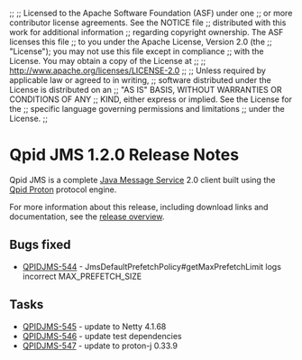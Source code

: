 ;;
;; Licensed to the Apache Software Foundation (ASF) under one
;; or more contributor license agreements.  See the NOTICE file
;; distributed with this work for additional information
;; regarding copyright ownership.  The ASF licenses this file
;; to you under the Apache License, Version 2.0 (the
;; "License"); you may not use this file except in compliance
;; with the License.  You may obtain a copy of the License at
;; 
;;   http://www.apache.org/licenses/LICENSE-2.0
;; 
;; Unless required by applicable law or agreed to in writing,
;; software distributed under the License is distributed on an
;; "AS IS" BASIS, WITHOUT WARRANTIES OR CONDITIONS OF ANY
;; KIND, either express or implied.  See the License for the
;; specific language governing permissions and limitations
;; under the License.
;;

# Qpid JMS 1.2.0 Release Notes

Qpid JMS is a complete [Java Message Service][jms] 2.0 client built
using the [Qpid Proton]({{site_url}}/proton/index.html) protocol
engine.

For more information about this release, including download links and
documentation, see the [release overview](index.html).

[jms]: http://en.wikipedia.org/wiki/Java_Message_Service


## Bugs fixed

 - [QPIDJMS-544](https://issues.apache.org/jira/browse/QPIDJMS-544) - JmsDefaultPrefetchPolicy#getMaxPrefetchLimit logs incorrect MAX_PREFETCH_SIZE

## Tasks

 - [QPIDJMS-545](https://issues.apache.org/jira/browse/QPIDJMS-545) - update to Netty 4.1.68
 - [QPIDJMS-546](https://issues.apache.org/jira/browse/QPIDJMS-546) - update test dependencies
 - [QPIDJMS-547](https://issues.apache.org/jira/browse/QPIDJMS-547) - update to proton-j 0.33.9
